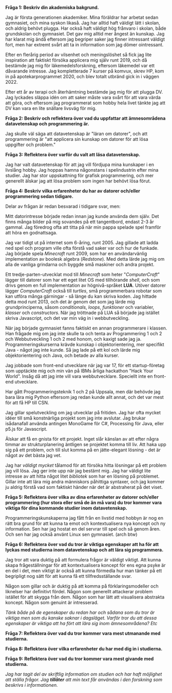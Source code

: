 **Fråga 1: Beskriv din akademiska bakgrund.**

Jag är första generationen akademiker. Mina föräldrar har arbetat sedan gymnasiet, och mina syskon likaså. Jag har alltid haft väldigt lätt i skolan, och aldrig behövt plugga. Har också haft väldigt hög frånvaro i skolan, både grundskolan och gymnasiet. Det gav mig alltid mer ångest än kunskap. Jag har klarat mig ändå eftersom jag begriper saker jag finner intressant väldigt fort, men har extremt svårt att ta in information som jag dömer ointressant.

Efter en flerårig period av vilsenhet och meningslöshet så fick jag lite inspiration att faktiskt försöka applicera mig själv runt 2019, och då bestämde jag mig för läkemedelsforskning, eftersom läkemedel var ett dåvarande intresse. Jag kompletterade 7 kurser på komvux, skrev HP, kom in på apotekarprogrammet 2020, och blev totalt utbränd gick in i väggen 2022. 

Efter ett år av terapi och återhämtning bestämde jag mig för att plugga DV. Jag lyckades släppa idén om att saker måste vara svårt för att vara värda att göra, och eftersom jag programmerat som hobby hela livet tänkte jag att DV kan vara en lite snällare livsväg för mig.

**Fråga 2: Beskriv och reflektera över vad du uppfattar att ämnesområdena datavetenskap och programmering är.**

Jag skulle väl säga att datavetenskap är "läran om datorer", och att programmering är "att applicera sin kunskap om datorer för att lösa uppgifter och problem."

**Fråga 3: Reflektera över varför du valt att läsa datavetenskap.**

Jag har valt datavetenskap för att jag vill fördjupa mina kunskaper i en livslång hobby. Jag hoppas hamna någonstans i spelindustrin efter mina studier. Jag har stor uppskattning för grafisk programmering, och mer generellt älskar jag att lösa problem som ingen har behövt lösa förut. 

**Fråga 4: Beskriv vilka erfarenheter du har av datorer och/eller programmering sedan tidigare.**

Delar av frågan är redan besvarad i tidigare svar, men:

Mitt datorintresse började redan innan jag kunde använda dem själv. Det finns många bilder på mig sovandes på ett tangentbord, endast 2-3 år gammal. Jag föredrog ofta att titta på när min pappa spelade spel framför att höra en godnattsaga.

Jag var tidigt ut på internet som 6-åring, runt 2005. Jag gillade att ladda ned spel och program ville ofta förstå vad saker var och hur de funkade. 
Jag började spela *Minecraft* runt 2009, som har en användarvänlig implementation av boolesk algebra (*Redstone*). Med detta lärde jag mig om alla de vanliga grindarna och byggde små maskiner och andra projekt. 

Ett tredje-parten-utvecklat mod till *Minecraft* som heter "*ComputerCraft*" lägger till datorer som har ett eget litet OS med tillhörande *shell*, och som drivs genom en full implementation av högnivå-språket **LUA**. Utöver datorer lägger *ComputerCraft* också till *turtles*, små programmerbara robotar som kan utföra många gärningar - så länge du kan skriva koden. Jag hittade detta mod runt 2013, och det är genom det som jag lärde mig grundprinciperna, såsom *conditionals*, *loops*, *funktioner* och variabler, *klasser* och *constructors*. När jag tröttnade på LUA så började jag istället skriva Javascript, och det var min väg in i webbutveckling. 

När jag började gymnasiet fanns faktiskt en annan programmerare i klassen. Han frågade mig om jag inte skulle ta och tenta av Programmering 1 och 2 och Webbutveckling 1 och 2 med honom, och kaxigt sade jag ja. Programmeringskurserna krävde kunskap i objektorientering, mer specifikt Java - något jag inte kunde. Så jag lade på ett kol och lärde mig objektorientering och Java, och betade av alla kurser.

Jag jobbade som front-end utvecklare när jag var 17, för ett startup-företag som upptäckte mig och min vän på IBMs årliga hackathon "Hack Your World". Insåg då att jag inte vill vara webbutvecklare. Speciellt inte en front-end utvecklare.

Har gått Programmeringsteknik 1 och 2 på Uppsala, men där behövde jag bara lära mig Python eftersom jag redan kunde allt annat, och det var mest för att få HP till CSN. 

Jag gillar spelutveckling om jag utvecklar på fritiden. Jag har ofta mycket idéer till små konstnärliga projekt som jag inte avslutar. Jag brukar isådanafall använda antingen MonoGame för C#, Processing för Java, eller p5.js för Javascript. 

Älskar att få en gnista för ett projekt. Inget slår känslan av att efter några timmar av strukturplanering äntligen se projektet komma till liv. Att haka upp sig på ett problem, och till slut komma på en jätte-elegant lösning - det är något av det bästa jag vet.

Jag har *väldigt mycket* tålamod för att försöka hitta lösningar på ett problem jag vill lösa. Jag ger inte upp när jag bestämt mig. Jag har väldigt lite intresse av att hitta något litet *bibliotek* som har en lösning på problemet. Gillar inte att lära mig andra människors påhittiga syntaxer, och jag kommer ju aldrig förstå vad som faktiskt händer när det är abstraherat på det viset. 

**Fråga 5: Reflektera över vilka av dina erfarenheter av datorer och/eller programmering (hur stora eller små de än må vara) du tror kommer vara viktiga för dina kommande studier inom datavetenskap.**

Programmeringskunskaperna jag fått från en livstid med hobbyn är nog en rätt bra grund för att kunna ta emot och kontextualisera nya koncept och ny information. Sen har jag hostat en del servrar till spel och så genom åren. Och sen har jag också använt Linux sen gymnasiet. (arch btw)

**Fråga 6: Reflektera över vad du tror är viktiga egenskaper att ha för att lyckas med studierna inom datavetenskap och att lära sig programmera.**

Jag tror att vara duktig på att formulera frågor är väldigt viktigt. 
Att kunna skapa frågeställningar för att kontextualisera koncept för ens egna psyke är en del i det, men viktigt är också att kunna förmedla hur man tänker på ett begripligt nog sätt för att kunna få ett tillfredsställande svar.

Någon som gillar och är duktig på att komma på förklaringsmodeller och liknelser har definitivt fördel.
Någon som generellt attackerar problem istället för att skygga från dem. 
Någon som har lätt att visualisera abstrakta koncept. 
Någon som genuint är intresserad.

_Tänk både på de egenskaper du redan har och sådana som du tror är viktiga men som du kanske saknar i dagsläget. Varför tror du att dessa egenskaper är viktiga att ha fört att lära sig inom ämnesområdena? Etc_

**Fråga 7: Reflektera över vad du tror kommer vara mest utmanande med studierna.**

**Fråga 8: Reflektera över vilka erfarenheter du har med dig in i studierna.**

**Fråga 9: Reflektera över vad du tror kommer vara mest givande med studierna.**

_Jag har tagit del av skriftlig information om studien och har haft möjlighet att ställa frågor. Jag_ **_tillåter_** _att min text får användas i den forskning som beskrivs i informationen._
